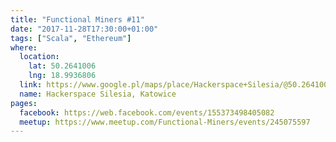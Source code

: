 ```yaml
---
title: "Functional Miners #11"
date: "2017-11-28T17:30:00+01:00"
tags: ["Scala", "Ethereum"]
where:
  location:
    lat: 50.2641006
    lng: 18.9936806
  link: https://www.google.pl/maps/place/Hackerspace+Silesia/@50.2641006,18.9936806,17z/data=!3m1!4b1!4m5!3m4!1s0x4716ce1320bf55f9:0xb1ae316b317ecc2f!8m2!3d50.2641006!4d18.9958693
  name: Hackerspace Silesia, Katowice
pages:
  facebook: https://web.facebook.com/events/155373498405082
  meetup: https://www.meetup.com/Functional-Miners/events/245075597
---
```


<section>
  <schedule>
    <person-profile
      avatar="lech_glowiak.jpg"
      name="Lech Glowiak"
      bio="Running family man, <strong>Scala</strong> developer at <em>Scalac</em>."
      title="Boilerplate Free<sup>2</sup> Algebras with Freestyle"
      abstract="Programming with Free monads introduces a lot of boilerplate and accidental complexity when it comes to our designed type system. I will show you how to tame this problem with use of Freestyle (<a href='http://frees.io' target='_blank' rel='nofollow'>frees.io</a>) in <em>Scala</em>."
      social='{ "twitter": "https://twitter.com/LechGlowiak", "linkedin": "https://www.linkedin.com/in/lechglowiak/" }'>
    </person-profile>
    <person-profile
      avatar="tomasz_waszczyk.jpg"
      name="Tomasz Waszczyk (<em>Panta Rhei</em>)"
      bio="Computer Science by training and programmer - currently working with <em>public transport</em> and <em>fintech</em>."
      title="Ethereum"
      abstract="Introduction to the Ethereum - what is it, where it lies when it comes to cryptocurrency market and how it differs from typical solutions in that space, and most importantly how it leverages <strong>blockchain</strong>. Everything sprinkled by my personal opinions and experiences."
      social='{ "twitter": "https://twitter.com/pantarheipl", "linkedin": "https://www.linkedin.com/in/tomaszwaszczyk/" }'>
    </person-profile>
  </schedule>
</section>
